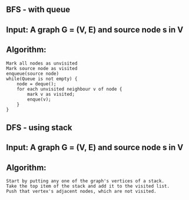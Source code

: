 ## BFS - with queue
## Input: A graph G = (V, E) and source node s in V
## Algorithm:
    Mark all nodes as unvisited
    Mark source node as visited
    enqueue(source node)
    while(Queue is not empty) {
        node = deque();
        for each unvisited neighbour v of node {
            mark v as visited;
            enque(v);
        }
    }

## DFS - using stack

## Input: A graph G = (V, E) and source node s in V
## Algorithm:
    Start by putting any one of the graph's vertices of a stack.
    Take the top item of the stack and add it to the visited list.
    Push that vertex's adjacent nodes, which are not visited.